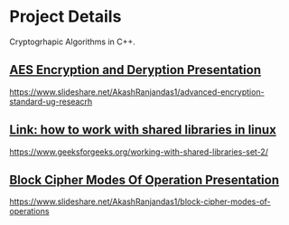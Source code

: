 # Project Details

Cryptogrhapic Algorithms in C++.

## [AES Encryption and Deryption Presentation](https://www.slideshare.net/AkashRanjandas1/advanced-encryption-standard-ug-reseacrh)

https://www.slideshare.net/AkashRanjandas1/advanced-encryption-standard-ug-reseacrh


## [Link: how to work with shared libraries in linux](https://www.geeksforgeeks.org/working-with-shared-libraries-set-2/)

https://www.geeksforgeeks.org/working-with-shared-libraries-set-2/


## [Block Cipher Modes Of Operation Presentation](https://www.slideshare.net/AkashRanjandas1/block-cipher-modes-of-operations)

https://www.slideshare.net/AkashRanjandas1/block-cipher-modes-of-operations

